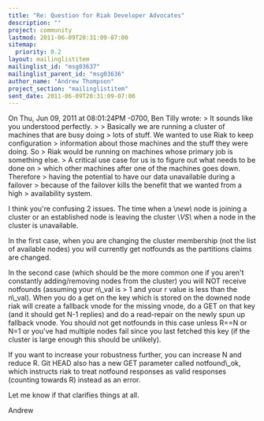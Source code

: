 ```yaml
---
title: "Re: Question for Riak Developer Advocates"
description: ""
project: community
lastmod: 2011-06-09T20:31:09-07:00
sitemap:
  priority: 0.2
layout: mailinglistitem
mailinglist_id: "msg03637"
mailinglist_parent_id: "msg03636"
author_name: "Andrew Thompson"
project_section: "mailinglistitem"
sent_date: 2011-06-09T20:31:09-07:00
---
```



On Thu, Jun 09, 2011 at 08:01:24PM -0700, Ben Tilly wrote:
&gt; It sounds like you understood perfectly.
&gt; 
&gt; Basically we are running a cluster of machines that are busy doing
&gt; lots of stuff. We wanted to use Riak to keep configuration
&gt; information about those machines and the stuff they were doing. So
&gt; Riak would be running on machines whose primary job is something else.
&gt; A critical use case for us is to figure out what needs to be done on
&gt; which other machines after one of the machines goes down. Therefore
&gt; having the potential to have our data unavailable during a failover
&gt; because of the failover kills the benefit that we wanted from a high
&gt; availability system.

I think you're confusing 2 issues. The time when a \\*new\\* node is joining
a cluster or an established node is leaving the cluster \\*VS\\* when a node
in the cluster is unavailable.

In the first case, when you are changing the cluster membership (not the
list of available nodes) you will currently get notfounds as the
partitions claims are changed.

In the second case (which should be the more common one if you aren't
constantly adding/removing nodes from the cluster) you will NOT receive
notfounds (assuming your n\\_val is &gt; 1 and your r value is less than the
n\\_val). When you do a get on the key which is stored on the downed node
riak will create a fallback vnode for the missing vnode, do a GET on
that key (and it should get N-1 replies) and do a
read-repair on the newly spun up fallback vnode. You should not get
notfounds in this case unless R==N or N=1 or you've had multiple nodes
fail since you last fetched this key (if the cluster is large enough
this should be unlikely).

If you want to increase your robustness further, you can increase N and
reduce R. Git HEAD also has a new GET parameter called notfound\\_ok,
which instructs riak to treat notfound responses as valid responses
(counting towards R) instead as an error.

Let me know if that clarifies things at all.

Andrew


